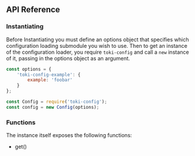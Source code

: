 ## API Reference

### Instantiating

Before Instantiating you must define an options object that specifies which configuration loading submodule you wish to use. Then to get an instance of the configuration loader, you
require `toki-config` and call a `new` instance of it, passing in the options object as an argument.

```Javascript
const options = {
    'toki-config-example': {
        example: 'foobar'
    }
};

const Config = require('toki-config');
const config = new Config(options);
```

### Functions

The instance itself exposes the following functions:
  * get()